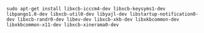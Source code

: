     sudo apt-get install libxcb-icccm4-dev libxcb-keysyms1-dev libpango1.0-dev libxcb-util0-dev libyajl-dev libstartup-notification0-dev libxcb-randr0-dev libev-dev libxcb-xkb-dev libxkbcommon-dev libxkbcommon-x11-dev libxcb-xinerama0-dev
